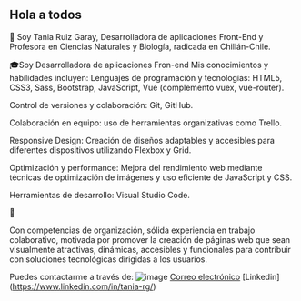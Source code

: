 ##  Hola a todos
👋 Soy Tania Ruiz Garay, Desarrolladora de aplicaciones Front-End y Profesora en Ciencias Naturales y Biología, radicada en Chillán-Chile.

🎓Soy Desarrolladora de aplicaciones Fron-end
Mis conocimientos y habilidades incluyen:
Lenguajes de programación y tecnologías: HTML5, CSS3, Sass, Bootstrap, JavaScript, Vue (complemento vuex, vue-router).

Control de versiones y colaboración: Git, GitHub.

Colaboración en equipo: uso de herramientas organizativas como Trello.

Responsive Design: Creación de diseños adaptables y accesibles para diferentes dispositivos utilizando Flexbox y Grid.

Optimización y performance: Mejora del rendimiento web mediante técnicas de optimización de imágenes y uso eficiente de JavaScript y CSS.

Herramientas de desarrollo: Visual Studio Code.

💼 

Con competencias de organización, sólida experiencia en trabajo colaborativo, motivada por promover la creación de páginas web que sean visualmente atractivas, dinámicas, accesibles y funcionales para contribuir con soluciones tecnológicas dirigidas a los usuarios. 

Puedes contactarme a través de: 
![image]({(https://img.shields.io/badge/Gmail-D14836?style=for-the-badge&logo=gmail&logoColor=white)}) [Correo electrónico](tania.parg@gmail.com)
[Linkedin] (https://www.linkedin.com/in/tania-rg/)


